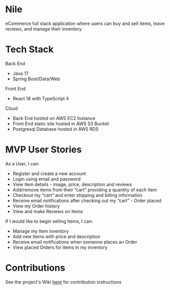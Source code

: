 # Nile

eCommerce full stack application where users can buy and sell items, leave reviews, and manage their inventory

# Tech Stack

Back End
- Java 17
- Spring Boot/Data/Web

Front End
- React 18 with TypeScript 4

Cloud
- Back End hosted on AWS EC2 Instance
- Front End static site hosted in AWS S3 Bucket
- Postgresql Database hosted in AWS RDS

# MVP User Stories

As a User, I can:
- Register and create a new account
- Login using email and password
- View item details - image, price, description and reviews
- Add/remove items from their “cart” providing a quantity of each Item
- Checkout my “cart” and enter shipping and billing information
- Receive email notifications after checking out my “cart” - Order placed
- View my Order history
- View and make Reviews on Items

If I would like to begin selling Items, I can:
- Manage my Item inventory
- Add new Items with price and description
- Receive email notifications when someone places an Order
- View placed Orders for items in my inventory

# Contributions

See the project's Wiki [here](https://github.com/240408-JavaReactAWS/project-two/wiki) for contribution instructions
